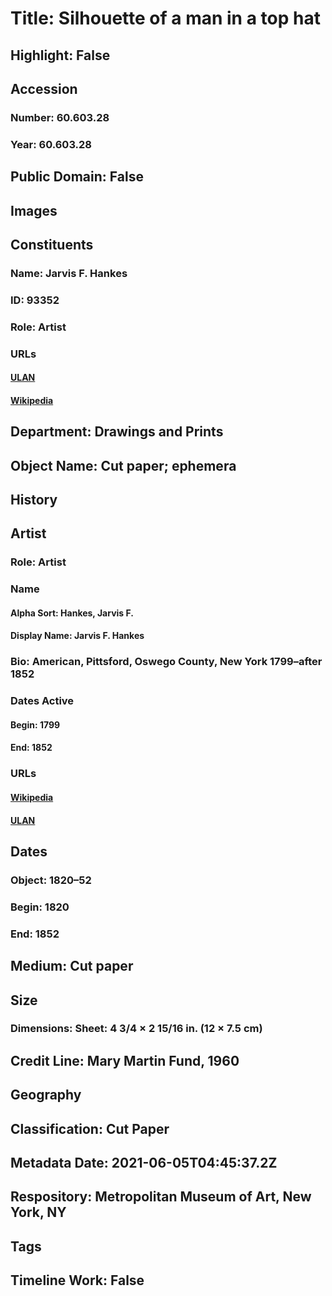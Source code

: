# Title: Silhouette of a man in a top hat
## Highlight: False
## Accession
### Number: 60.603.28
### Year: 60.603.28
## Public Domain: False
## Images
## Constituents
### Name: Jarvis F. Hankes
### ID: 93352
### Role: Artist
### URLs
#### [ULAN](http://vocab.getty.edu/page/ulan/500125415)
#### [Wikipedia](https://www.wikidata.org/wiki/Q94416577)
## Department: Drawings and Prints
## Object Name: Cut paper; ephemera
## History
## Artist
### Role: Artist
### Name
#### Alpha Sort: Hankes, Jarvis F.
#### Display Name: Jarvis F. Hankes
### Bio: American, Pittsford, Oswego County, New York 1799–after 1852
### Dates Active
#### Begin: 1799
#### End: 1852
### URLs
#### [Wikipedia](https://www.wikidata.org/wiki/Q94416577)
#### [ULAN](http://vocab.getty.edu/page/ulan/500125415)
## Dates
### Object: 1820–52
### Begin: 1820
### End: 1852
## Medium: Cut paper
## Size
### Dimensions: Sheet: 4 3/4 × 2 15/16 in. (12 × 7.5 cm)
## Credit Line: Mary Martin Fund, 1960
## Geography
## Classification: Cut Paper
## Metadata Date: 2021-06-05T04:45:37.2Z
## Respository: Metropolitan Museum of Art, New York, NY
## Tags
## Timeline Work: False